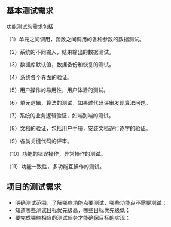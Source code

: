 
## 基本测试需求

功能测试的需求包括

（1）单元之间调用，函数之间调用的各种参数的数据测试。

（2）系统的不同输入，结果输出的数据测试。

（3）数据库默认值，数据备份和恢复的测试。

（4）系统各个界面的验证。

（5）用户操作的易用性，用户体验的测试。

（6）单元逻辑，算法的测试，如果过代码评审发现算法问题。

（7）系统的业务逻辑验证，如端到端的测试。

（8）文档的验证，包括用户手册，安装文档逐行逐字的验证。

（9）各类关键代码的评审。

（10）功能的错误操作，异常操作的测试。

（11）功能一致性，多功能互操作的测试。

## 项目的测试需求

* 明确测试范围，了解哪些功能点要测试，哪些功能点不需要测试；
* 知道哪些测试目标优先级高，哪些目标优先级低；
* 要完成哪些相应的测试任务才能确保目标的实现；



